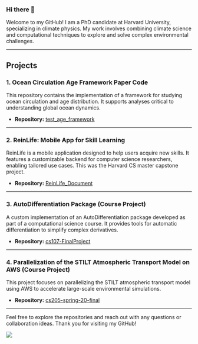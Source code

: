 ### Hi there 👋



Welcome to my GitHub! I am a PhD candidate at Harvard University, specializing in climate physics. My work involves combining climate science and computational techniques to explore and solve complex environmental challenges.

---

## Projects

### 1. Ocean Circulation Age Framework Paper Code

This repository contains the implementation of a framework for studying ocean circulation and age distribution. It supports analyses critical to understanding global ocean dynamics.

- **Repository:** [test\_age\_framework](https://github.com/boerz-coding/test_age_framework)


---
### 2. ReinLife: Mobile App for Skill Learning

ReinLife is a mobile application designed to help users acquire new skills. It features a customizable backend for computer science researchers, enabling tailored use cases. This was the Harvard CS master capstone project.

- **Repository:** [ReinLife\_Document](https://github.com/ReinLife-AC297r/ReinLife_Document)

---

### 3. AutoDifferentiation Package (Course Project)

A custom implementation of an AutoDifferentiation package developed as part of a computational science course. It provides tools for automatic differentiation to simplify complex derivatives.

- **Repository:** [cs107-FinalProject](https://github.com/CS107-gharvar4d/cs107-FinalProject)

---

### 4. Parallelization of the STILT Atmospheric Transport Model on AWS (Course Project)

This project focuses on parallelizing the STILT atmospheric transport model using AWS to accelerate large-scale environmental simulations.

- **Repository:** [cs205-spring-20-final](https://github.com/jimmielin/cs205-spring-20-final)

---



Feel free to explore the repositories and reach out with any questions or collaboration ideas. Thank you for visiting my GitHub!





<!--
[![trophy](https://github-profile-trophy.vercel.app/?username=boerz-coding&column=7)](https://github.com/boerz-coding)
-->

<!--
<img align="center" src="https://github-readme-stats.vercel.app/api?username=boerz-coding&show_icons=true&hide_border=true" />
-->

![](https://komarev.com/ghpvc/?username=boerz-coding&color=brightgreen)

<!--
**boerz-coding/boerz-coding** is a ✨ _special_ ✨ repository because its `README.md` (this file) appears on your GitHub profile.

Here are some ideas to get you started:

- 🔭 I’m currently working on ...
- 🌱 I’m currently learning ...
- 👯 I’m looking to collaborate on ...
- 🤔 I’m looking for help with ...
- 💬 Ask me about ...
- 📫 How to reach me: ...
- 😄 Pronouns: ...
- ⚡ Fun fact: ...
-->

